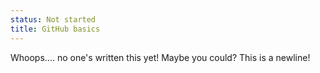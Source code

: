 ```yaml
---
status: Not started
title: GitHub basics
---
```


Whoops.... no one's written this yet! Maybe you could?
This is a newline!
